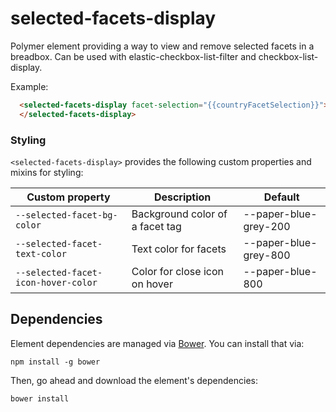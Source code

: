 # selected-facets-display

Polymer element providing a way to view and remove selected facets in a breadbox. Can be used with elastic-checkbox-list-filter and checkbox-list-display.

Example:
```html
  <selected-facets-display facet-selection="{{countryFacetSelection}}">
  </selected-facets-display>
```

### Styling

`<selected-facets-display>` provides the following custom properties and mixins
for styling:

Custom property | Description | Default
----------------|-------------|----------
`--selected-facet-bg-color` | Background color of a facet tag | --paper-blue-grey-200
`--selected-facet-text-color` | Text color for facets | --paper-blue-grey-800
`--selected-facet-icon-hover-color` | Color for close icon on hover | --paper-blue-800

## Dependencies

Element dependencies are managed via [Bower](http://bower.io/). You can
install that via:

    npm install -g bower

Then, go ahead and download the element's dependencies:

    bower install

